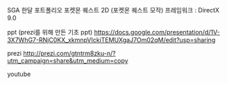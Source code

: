 SGA 한달 포트폴리오 
포켓몬 퀘스트 2D (포켓몬 퀘스트 모작)
프레임워크 : DirectX 9.0

ppt (prezi를 위해 만든 기초 ppt) 
  https://docs.google.com/presentation/d/1V-3X7WhG7-RNjC0KX_xkmnpVIckiTEMUXgaJ7Om02qM/edit?usp=sharing

prezi
  http://prezi.com/gtntrm8zku-n/?utm_campaign=share&utm_medium=copy

youtube
  
